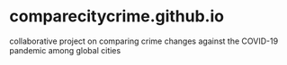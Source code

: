 # comparecitycrime.github.io
collaborative project on comparing crime changes against the COVID-19 pandemic among global cities
